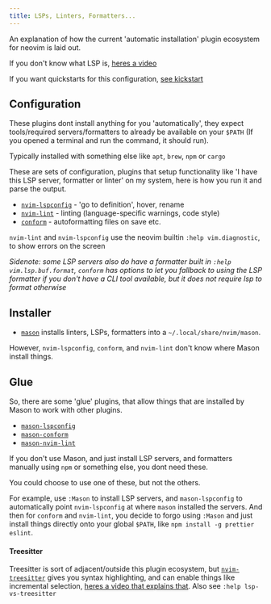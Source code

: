 ```yaml
---
title: LSPs, Linters, Formatters...
---
```


An explanation of how the current 'automatic installation' plugin ecosystem for neovim is laid out.

If you don't know what LSP is, [heres a video](https://www.youtube.com/watch?v=LaS32vctfOY)

If you want quickstarts for this configuration, [see kickstart](https://github.com/nvim-lua/kickstart.nvim)

## Configuration

These plugins dont install anything for you 'automatically', they expect tools/required servers/formatters to already be available on your `$PATH` (If you opened a terminal and run the command, it should run).

Typically installed with something else like `apt`, `brew`, `npm` or `cargo`

These are sets of configuration, plugins that setup functionality like 'I have this LSP server, formatter or linter' on my system, here is how you run it and parse the output.

- [`nvim-lspconfig`](https://github.com/neovim/nvim-lspconfig/) - 'go to definition', hover, rename
- [`nvim-lint`](https://github.com/mfussenegger/nvim-lint) - linting (language-specific warnings, code style)
- [`conform`](https://github.com/stevearc/conform.nvim) - autoformatting files on save etc.

`nvim-lint` and `nvim-lspconfig` use the neovim builtin `:help vim.diagnostic`, to show errors on the screen

_Sidenote: some LSP servers also do have a formatter built in `:help vim.lsp.buf.format`, `conform` has options to let you fallback to using the LSP formatter if you don't have a CLI tool available, but it does not require lsp to format otherwise_

## Installer

- [`mason`](https://github.com/williamboman/mason.nvim) installs linters, LSPs, formatters into a `~/.local/share/nvim/mason`.

However, `nvim-lspconfig`, `conform`, and `nvim-lint` don't know where Mason install things.

## Glue

So, there are some 'glue' plugins, that allow things that are installed by Mason to work with other plugins.

- [`mason-lspconfig`](https://github.com/williamboman/mason-lspconfig.nvim)
- [`mason-conform`](https://github.com/zapling/mason-conform.nvim)
- [`mason-nvim-lint`](https://github.com/rshkarin/mason-nvim-lint)

If you don't use Mason, and just install LSP servers, and formatters manually using `npm` or something else, you dont need these.

You could choose to use one of these, but not the others.

For example, use `:Mason` to install LSP servers, and `mason-lspconfig` to automatically point `nvim-lspconfig` at where `mason` installed the servers. And then for `conform` and `nvim-lint`, you decide to forgo using `:Mason` and just install things directly onto your global `$PATH`, like `npm install -g prettier eslint`.

#### Treesitter

Treesitter is sort of adjacent/outside this plugin ecosystem, but [`nvim-treesitter`](https://github.com/nvim-treesitter/nvim-treesitter) gives you syntax highlighting, and can enable things like incremental selection, [heres a video that explains that](https://www.youtube.com/watch?v=09-9LltqWLY). Also see `:help lsp-vs-treesitter`
